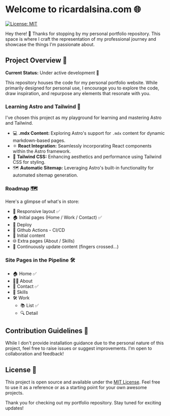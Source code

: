 # Welcome to ricardalsina.com 🌐

[![License: MIT](https://img.shields.io/badge/License-MIT-blue.svg)](https://opensource.org/licenses/MIT)

Hey there! 👋 Thanks for stopping by my personal portfolio repository. This
space is where I craft the representation of my professional journey and
showcase the things I'm passionate about.

## Project Overview 🚀

**Current Status:** Under active development 🚧

This repository houses the code for my personal portfolio website. While
primarily designed for personal use, I encourage you to explore the code, draw
inspiration, and repurpose any elements that resonate with you.

### Learning Astro and Tailwind 🌱

I've chosen this project as my playground for learning and mastering Astro and
Tailwind.

- 💻 **.mdx Content:** Exploring Astro's support for `.mdx` content for dynamic
  markdown-based pages.
- ⚛️ **React Integration:** Seamlessly incorporating React components within the
  Astro framework.
- 🎨 **Tailwind CSS:** Enhancing aesthetics and performance using Tailwind CSS
  for styling.
- 🗺️ **Automatic Sitemap:** Leveraging Astro's built-in functionality for
  automated sitemap generation.

### Roadmap 🗺️

Here's a glimpse of what's in store:

- 📱 Responsive layout ✅
- 🏠 Initial pages (Home / Work / Contact) ✅
- 🚀 Deploy
- 🤖 Github Actions - CI/CD
- 📝 Initial content
- 🌐 Extra pages (About / Skills)
- 🔄 Continuously update content (fingers crossed...)

### Site Pages in the Pipeline 🛠️

- 🏠 Home ✅
- 🧑‍💼 About
- 📧 Contact ✅
- 💼 Skills
- 🛠️ Work
  - 📚 List ✅
  - 🔍 Detail

## Contribution Guidelines 🤝

While I don't provide installation guidance due to the personal nature of this
project, feel free to raise issues or suggest improvements. I'm open to
collaboration and feedback!

## License 📜

This project is open source and available under the [MIT License](LICENSE). Feel
free to use it as a reference or as a starting point for your own awesome
projects.

Thank you for checking out my portfolio repository. Stay tuned for exciting
updates!
